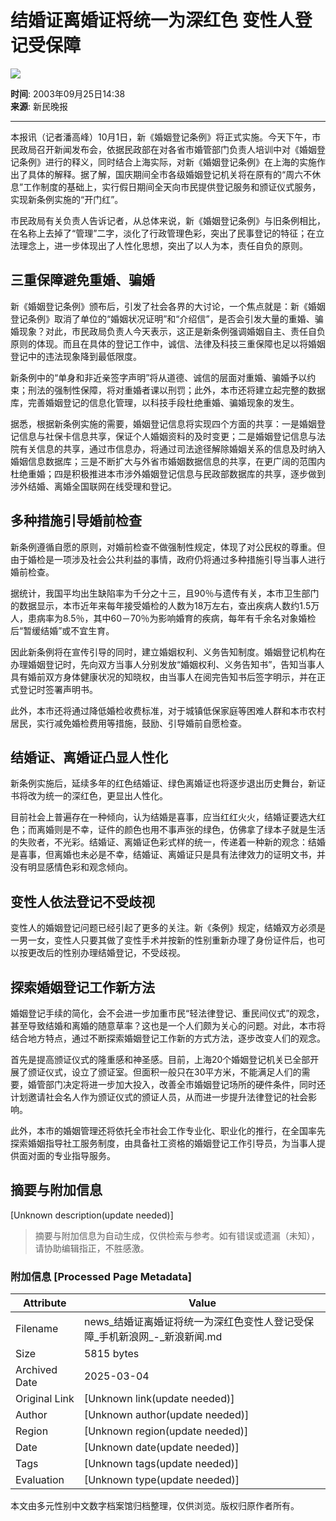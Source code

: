 # 结婚证离婚证将统一为深红色 变性人登记受保障

![](//beacon.sina.com.cn/a.gif?noScript)

**时间**: 2003年09月25日14:38  
**来源**: 新民晚报  

---

本报讯（记者潘高峰）10月1日，新《婚姻登记条例》将正式实施。今天下午，市民政局召开新闻发布会，依据民政部在对各省市婚管部门负责人培训中对《婚姻登记条例》进行的释义，同时结合上海实际，对新《婚姻登记条例》在上海的实施作出了具体的解释。据了解，国庆期间全市各级婚姻登记机关将在原有的“周六不休息”工作制度的基础上，实行假日期间全天向市民提供登记服务和颁证仪式服务，实现新条例实施的“开门红”。

市民政局有关负责人告诉记者，从总体来说，新《婚姻登记条例》与旧条例相比，在名称上去掉了“管理”二字，淡化了行政管理色彩，突出了民事登记的特征；在立法理念上，进一步体现出了人性化思想，突出了以人为本，责任自负的原则。

## 三重保障避免重婚、骗婚

新《婚姻登记条例》颁布后，引发了社会各界的大讨论，一个焦点就是：新《婚姻登记条例》取消了单位的“婚姻状况证明”和“介绍信”，是否会引发大量的重婚、骗婚现象？对此，市民政局负责人今天表示，这正是新条例强调婚姻自主、责任自负原则的体现。而且在具体的登记工作中，诚信、法律及科技三重保障也足以将婚姻登记中的违法现象降到最低限度。

新条例中的“单身和非近亲签字声明”将从道德、诚信的层面对重婚、骗婚予以约束；刑法的强制性保障，将对重婚者课以刑罚；此外，本市还将建立起完整的数据库，完善婚姻登记的信息化管理，以科技手段杜绝重婚、骗婚现象的发生。

据悉，根据新条例实施的需要，婚姻登记信息将实现四个方面的共享：一是婚姻登记信息与社保卡信息共享，保证个人婚姻资料的及时变更；二是婚姻登记信息与法院有关信息的共享，通过市信息办，将通过司法途径解除婚姻关系的信息及时纳入婚姻信息数据库；三是不断扩大与外省市婚姻数据信息的共享，在更广阔的范围内杜绝重婚；四是积极推进本市涉外婚姻登记信息与民政部数据库的共享，逐步做到涉外结婚、离婚全国联网在线受理和登记。

## 多种措施引导婚前检查

新条例遵循自愿的原则，对婚前检查不做强制性规定，体现了对公民权的尊重。但由于婚检是一项涉及社会公共利益的事情，政府仍将通过多种措施引导当事人进行婚前检查。

据统计，我国平均出生缺陷率为千分之十三，且90％与遗传有关，本市卫生部门的数据显示，本市近年来每年接受婚检的人数为18万左右，查出疾病人数约1.5万人，患病率为8.5％，其中60－70％为影响婚育的疾病，每年有千余名对象婚检后“暂缓结婚”或不宜生育。

因此新条例将在宣传引导的同时，建立婚姻权利、义务告知制度。婚姻登记机构在办理婚姻登记时，先向双方当事人分别发放“婚姻权利、义务告知书”，告知当事人具有婚前双方身体健康状况的知晓权，由当事人在阅完告知书后签字明示，并在正式登记时签署声明书。

此外，本市还将通过降低婚检收费标准，对于城镇低保家庭等困难人群和本市农村居民，实行减免婚检费用等措施，鼓励、引导婚前自愿检查。

## 结婚证、离婚证凸显人性化

新条例实施后，延续多年的红色结婚证、绿色离婚证也将逐步退出历史舞台，新证书将改为统一的深红色，更显出人性化。

目前社会上普遍存在一种倾向，认为结婚是喜事，应当红红火火，结婚证要选大红色；而离婚则是不幸，证件的颜色也用不事声张的绿色，仿佛拿了绿本子就是生活的失败者，不光彩。结婚证、离婚证色彩式样的统一，传递着一种新的观念：结婚是喜事，但离婚也未必是不幸，结婚证、离婚证只是具有法律效力的证明文书，并没有明显感情色彩和观念倾向。

## 变性人依法登记不受歧视

变性人的婚姻登记问题已经引起了更多的关注。新《条例》规定，结婚双方必须是一男一女，变性人只要其做了变性手术并按新的性别重新办理了身份证件后，也可以按更改后的性别办理结婚登记，不受歧视。

## 探索婚姻登记工作新方法

婚姻登记手续的简化，会不会进一步加重市民“轻法律登记、重民间仪式”的观念，甚至导致结婚和离婚的随意草率？这也是一个人们颇为关心的问题。对此，本市将结合地方特点，通过不断探索婚姻登记工作新的方式方法，逐步改变人们的观念。

首先是提高颁证仪式的隆重感和神圣感。目前，上海20个婚姻登记机关已全部开展了颁证仪式，设立了颁证室。但面积一般只在30平方米，不能满足人们的需要，婚管部门决定将进一步加大投入，改善全市婚姻登记场所的硬件条件，同时还计划邀请社会名人作为颁证仪式的颁证人员，从而进一步提升法律登记的社会影响。

此外，本市的婚姻管理还将依托全市社会工作专业化、职业化的推行，在全国率先探索婚姻指导社工服务制度，由具备社工资格的婚姻登记工作引导员，为当事人提供面对面的专业指导服务。
<!-- tcd_original_link http://news.sina.com.cn/c/2003-09-25/1438819299s.shtml -->


## 摘要与附加信息

<!-- tcd_abstract -->
[Unknown description(update needed)]
<!-- tcd_abstract_end -->

> 摘要与附加信息为自动生成，仅供检索与参考。如有错误或遗漏（未知），请协助编辑指正，不胜感激。

### 附加信息 [Processed Page Metadata]

| Attribute       | Value                                  |
|-----------------|----------------------------------------|
| Filename        | news_结婚证离婚证将统一为深红色变性人登记受保障_手机新浪网_-_新浪新闻.md                             |
| Size            | 5815 bytes                           |
| Archived Date   | 2025-03-04                             |
| Original Link   | [Unknown link(update needed)]                       |
| Author          | [Unknown author(update needed)]                               |
| Region          | [Unknown region(update needed)]                               |
| Date            | [Unknown date(update needed)]                                 |
| Tags            | [Unknown tags(update needed)]                                 |
| Evaluation            | [Unknown type(update needed)]                                 |
<!-- tcd_table_end -->

本文由多元性别中文数字档案馆归档整理，仅供浏览。版权归原作者所有。
